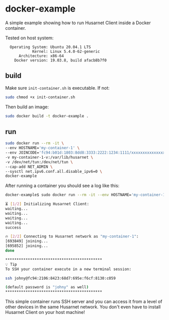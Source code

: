 # docker-example
A simple example showing how to run Husarnet Client inside a Docker container.

Tested on host system:
```
  Operating System: Ubuntu 20.04.1 LTS
            Kernel: Linux 5.4.0-62-generic
      Architecture: x86-64
    Docker version: 19.03.8, build afacb8b7f0
```


## build

Make sure `init-container.sh` is executable. If not:
```bash
sudo chmod +x init-container.sh
```

Then build an image:
```bash
sudo docker build -t docker-example .
```

## run

<!-- create `.env` file in the project main folder with your Husarnet credentials, eg.:
```
JOINCODE=fc94:b01d:1803:8dd8:2222:3333:1234:1234/xxxxxxxxxxxxxxxxxxxxx
HOSTNAME=mydevice1
```

and run: -->

```bash
sudo docker run --rm -it \
--env HOSTNAME='my-container-1' \
--env JOINCODE='fc94:b01d:1803:8dd8:3333:2222:1234:1111/xxxxxxxxxxxxxxxxx' \
-v my-container-1-v:/var/lib/husarnet \
-v /dev/net/tun:/dev/net/tun \
--cap-add NET_ADMIN \
--sysctl net.ipv6.conf.all.disable_ipv6=0 \
docker-example
```

After running a container you should see a log like this:

```bash
docker-example$ sudo docker run --rm -it --env HOSTNAME='my-container-1' --env JOINCODE='fc94:b01d:1803:8dd8:b293:5c7d:7639:1111/xxxxxxxxxxxxxxxxx' -v my-container-1-v:/var/lib/husarnet -v /dev/net/tun:/dev/net/tun --cap-add NET_ADMIN --sysctl net.ipv6.conf.all.disable_ipv6=0 docker-example

⏳ [1/2] Initializing Husarnet Client:
waiting...
waiting...
waiting...
waiting...
success

🔥 [2/2] Connecting to Husarnet network as "my-container-1":
[693849] joining...
[695852] joining...
done

*******************************************
💡 Tip
To SSH your container execute in a new terminal session:

ssh johny@fc94:2106:8423:68d7:695e:f6cf:8130:c059

(default password is "johny" as well)
*******************************************
```

This simple container runs SSH server and you can access it from a level of other devices in the same Husarnet network. You don't even have to install Husarnet Client on your host machine!
